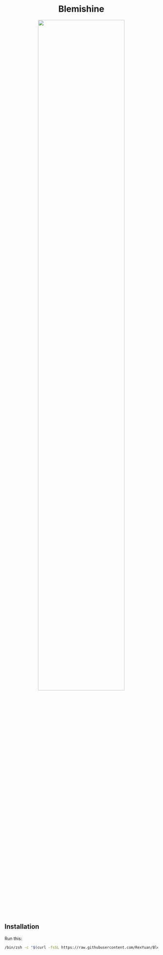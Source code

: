<div align="center">

# Blemishine

<img src="https://user-images.githubusercontent.com/5001650/198894874-6dc58db7-2393-4712-bb32-29a0a5d87345.png" width="75%">

</div>

## Installation

Run this:
```zsh
/bin/zsh -c "$(curl -fsSL https://raw.githubusercontent.com/RexYuan/Blemishine/main/init.zsh)"
```
